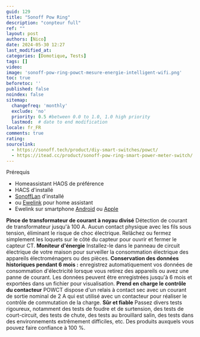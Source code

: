 ```yaml
---
guid: 129
title: "Sonoff Pow Ring"
description: "conpteur full"
ref: ""
layout: post
authors: [Nico]
date: 2024-05-30 12:27
last_modified_at: 
categories: [Domotique, Tests]
tags: []
video:
image: 'sonoff-pow-ring-powct-mesure-energie-intelligent-wifi.png'
toc: true
beforetoc: ''
published: false
noindex: false
sitemap:
  changefreq: 'monthly'
  exclude: 'no'
  priority: 0.5 #between 0.0 to 1.0, 1.0 high priority
  lastmod:  # date to end modification
locale: fr_FR
comments: true
rating:  
sourcelink:
  - https://sonoff.tech/product/diy-smart-switches/powct/
  - https://itead.cc/product/sonoff-pow-ring-smart-power-meter-switch/
---
```


Prérequis

- Homeassistant HAOS de préférence
- HACS d'installé
- [SonoffLan](https://github.com/AlexxIT/SonoffLAN) d'installé
- ou [Ewelink](https://ewelink.cc/ewelink-works-with-home-assistant/) pour home assistant
- Ewelink sur smartphone [Android](https://play.google.com/store/apps/details?id=com.coolkit&hl=fr&pli=1) ou [Apple](https://apps.apple.com/us/app/ewelink/id1035163158)


**Pince de transformateur de courant à noyau divisé** Détection de courant de transformateur jusqu'à 100 A. Aucun contact physique avec les fils sous tension, éliminant le risque de choc électrique. Relâchez ou fermez simplement les loquets sur le côté du capteur pour ouvrir et fermer le capteur CT.
**Moniteur d'énergie** Installez-le dans le panneau de circuit électrique de votre maison pour surveiller la consommation électrique des appareils électroménagers ou des pièces.
**Conservation des données historiques pendant 6 mois :** enregistrez automatiquement vos données de consommation d'électricité lorsque vous retirez des appareils ou avez une panne de courant. Les données peuvent être enregistrées jusqu'à 6 mois et exportées dans un fichier pour visualisation.
**Prend en charge le contrôle du contacteur** POWCT dispose d'un relais à contact sec avec un courant de sortie nominal de 2 A qui est utilisé avec un contacteur pour réaliser le contrôle de commutation de la charge.
**Sûr et fiable** Passez divers tests rigoureux, notamment des tests de foudre et de surtension, des tests de court-circuit, des tests de chute, des tests au brouillard salin, des tests dans des environnements extrêmement difficiles, etc. Des produits auxquels vous pouvez faire confiance à 100 %.